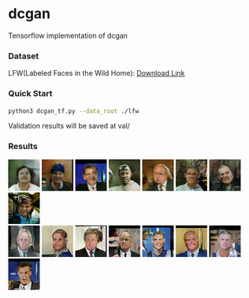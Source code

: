 # dcgan
Tensorflow implementation of dcgan

### Dataset
LFW(Labeled Faces in the Wild Home): [Download Link](http://vis-www.cs.umass.edu/lfw/)

### Quick Start

```bash
python3 dcgan_tf.py --data_root ./lfw
```
Validation results will be saved at val/

### Results
<div>
<img src="val/0/ep_0_img_13.png" width="64">
<img src="val/0/ep_0_img_10.png" width="64">
<img src="val/0/ep_0_img_1.png" width="64">
<img src="val/0/ep_0_img_18.png" width="64">
<img src="val/0/ep_0_img_19.png" width="64">
<img src="val/0/ep_0_img_31.png" width="64">
<img src="val/0/ep_0_img_44.png" width="64">
<img src="val/0/ep_0_img_46.png" width="64">
</div>

<div>
<img src="val/10/ep_10_img_50.png" width="64">
<img src="val/10/ep_10_img_52.png" width="64">
<img src="val/10/ep_10_img_53.png" width="64">
<img src="val/10/ep_10_img_62.png" width="64">
<img src="val/10/ep_10_img_37.png" width="64">
<img src="val/10/ep_10_img_0.png" width="64">
<img src="val/10/ep_10_img_14.png" width="64">
<img src="val/10/ep_10_img_5.png" width="64">
</div>
